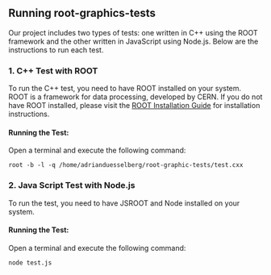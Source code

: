 ## Running root-graphics-tests

Our project includes two types of tests: one written in C++ using the ROOT framework and the other written in JavaScript using Node.js. Below are the instructions to run each test.

### 1. C++ Test with ROOT

To run the C++ test, you need to have ROOT installed on your system. ROOT is a framework for data processing, developed by CERN. If you do not have ROOT installed, please visit the [ROOT Installation Guide](https://root.cern/install/) for installation instructions.

#### Running the Test:
Open a terminal and execute the following command:
```shell
root -b -l -q /home/adrianduesselberg/root-graphic-tests/test.cxx
```

### 2. Java Script Test with Node.js

To run the test, you need to have JSROOT and Node installed on your system.

#### Running the Test:
Open a terminal and execute the following command:
```shell
node test.js
```

